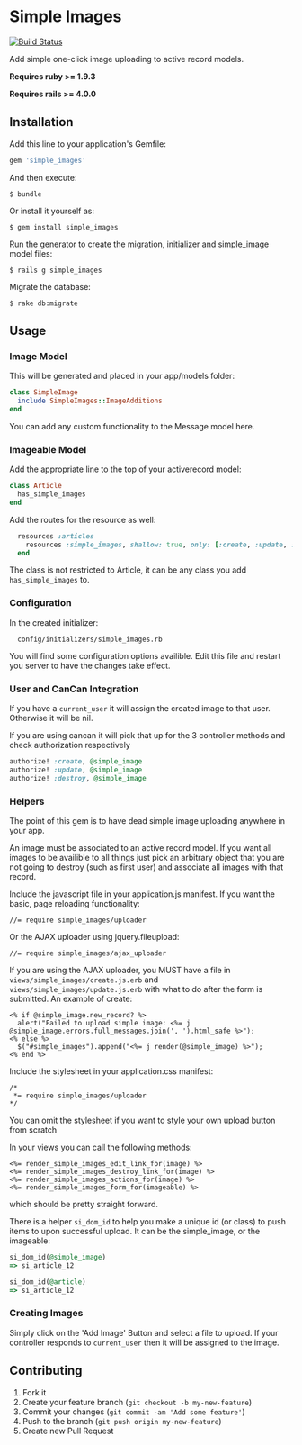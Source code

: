# Simple Images

[![Build Status](https://travis-ci.org/kainage/simple_images.png)](https://travis-ci.org/kainage/simple_images)

Add simple one-click image uploading to active record models.

**Requires ruby >= 1.9.3**

**Requires rails >= 4.0.0**

## Installation

Add this line to your application's Gemfile:

```ruby
gem 'simple_images'
```

And then execute:

```
$ bundle
```

Or install it yourself as:

```
$ gem install simple_images
```

Run the generator to create the migration, initializer and simple_image model files:

```
$ rails g simple_images
```

Migrate the database:

```
$ rake db:migrate
```

## Usage

### Image Model

This will be generated and placed in your app/models folder:

```ruby
class SimpleImage
  include SimpleImages::ImageAdditions
end
```

You can add any custom functionality to the Message model here.

### Imageable Model

Add the appropriate line to the top of your activerecord model:

```ruby
class Article
  has_simple_images
end
```

Add the routes for the resource as well:

```ruby
  resources :articles
    resources :simple_images, shallow: true, only: [:create, :update, :destroy]
  end
```

The class is not restricted to Article, it can be any class you add ```has_simple_images``` to.

### Configuration

In the created initializer:

```
  config/initializers/simple_images.rb
```

You will find some configuration options availible.
Edit this file and restart you server to have the changes take effect.

### User and CanCan Integration

If you have a ```current_user``` it will assign the created image to that user.
Otherwise it will be nil.

If you are using cancan it will pick that up for the 3 controller methods and
check authorization respectively

```ruby
authorize! :create, @simple_image
authorize! :update, @simple_image
authorize! :destroy, @simple_image
```

### Helpers

The point of this gem is to have dead simple image uploading anywhere in your app.

An image must be associated to an active record model. If you want all images to be
availible to all things just pick an arbitrary object that you are not going to
destroy (such as first user) and associate all images with that record.

Include the javascript file in your application.js manifest. If you want the basic,
page reloading functionality:

```
//= require simple_images/uploader
```

Or the AJAX uploader using jquery.fileupload:

```
//= require simple_images/ajax_uploader
```

If you are using the AJAX uploader, you MUST have a file in ```views/simple_images/create.js.erb```
and ```views/simple_images/update.js.erb``` with what to do after the form is submitted.
An example of create:

```
<% if @simple_image.new_record? %>
  alert("Failed to upload simple image: <%= j @simple_image.errors.full_messages.join(', ').html_safe %>");
<% else %>
  $("#simple_images").append("<%= j render(@simple_image) %>");
<% end %>
```

Include the stylesheet in your application.css manifest:

```
/*
 *= require simple_images/uploader
*/
```

You can omit the stylesheet if you want to style your own upload button from scratch

In your views you can call the following methods:

```
<%= render_simple_images_edit_link_for(image) %>
<%= render_simple_images_destroy_link_for(image) %>
<%= render_simple_images_actions_for(image) %>
<%= render_simple_images_form_for(imageable) %>
```

which should be pretty straight forward.

There is a helper ```si_dom_id``` to help you make a unique id (or class) to
push items to upon successful upload. It can be the simple_image, or the imageable:

```ruby
si_dom_id(@simple_image)
=> si_article_12

si_dom_id(@article)
=> si_article_12
```

### Creating Images

Simply click on the 'Add Image' Button and select a file to upload.
If your controller responds to ```current_user``` then it will be assigned to the image.

## Contributing

1. Fork it
2. Create your feature branch (`git checkout -b my-new-feature`)
3. Commit your changes (`git commit -am 'Add some feature'`)
4. Push to the branch (`git push origin my-new-feature`)
5. Create new Pull Request
